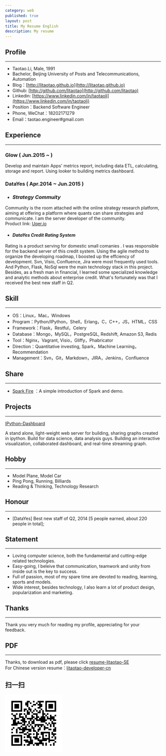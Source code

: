 ```yaml
---
category: web
published: true
layout: post
title: My Resume English
description: My resume
---
```


Profile
---  
---
- Taotao.Li, Male, 1991
- Bachelor, Beijing University of Posts and Telecommunications, Automation
- Blog：[http://litaotao.github.io](http://litaotao.github.io)
- Github: [http://github.com/litaotao](http://github.com/litaotao)
- Linkedin: [https://www.linkedin.com/in/taotaoli](https://www.linkedin.com/in/taotaoli)
- Position：Backend Software Engineer
- Phone, WeChat：18202171279  
- Email：taotao.engineer#gmail.com

Experience
---  
---

### Glow ( Jun.2015 ~ )

Develop and maintain Apps' metrics report, including data ETL, calculating, storage and report. Using looker to building metrics dashboard.


### DataYes ( Apr.2014 ~ Jun.2015 )

- ### ***Strategy Commuity***
Community is the room attached with the online strategy research platform, aiming at offering a platform where quants can share strategies and communicate. I am the server developer of the community.    
Product link: [Uqer.io](https://uqer.io/community/)


- #### ***DataYes Credit Rating System***
Rating is a product serving for domestic small comanies . I was responsible for the backend server of this credit system. Using the agile method to organize the developing roadmap, I boosted up the effciency of development. Svn, Visio, Confluence, Jira were most frequently used tools. And Python, Flask, NoSql were the main technology stack in this project. Besides, as a fresh man in financial, I learned some specialized knowledge and analytic methods about enterprise credit. What's fortunately was that I received the best new staff in Q2.    

Skill
---  
---

- OS：Linux，Mac，Windows
- Program：Python/IPython，Shell，Erlang，C，C++，JS，HTML，CSS
- Framework：Flask，Restful，Celery
- Database：Mongo，MySQL，PostgreSQL, Redshift, Amazon S3, Redis
- Tool：Nginx，Vagrant, Visio，Gliffy，Phabricator
- Direction：Quantitative investing, Spark，Machine Learning，Recommendation
- Management：Svn，Git，Markdown，JIRA，Jenkins，Confluence

Share
---  
---
- [Spark Fire](../files/spark-fire.ppt) ：A simple introduction of Spark and demo.

Projects
---  
---
[IPython-Dashboard](https://github.com/litaotao/IPython-Dashboard)   

A stand alone, light-weight web server for building, sharing graphs created in ipython. Build for data science, data analysis guys. Building an interactive visualization, collaborated dashboard, and real-time streaming graph.

Hobby
---  
---
- Model Plane, Model Car
- Ping Pong, Running, Billiards
- Reading & Thinking, Technology Research

Honour
---  
---  
- [DataYes] Best new staff of Q2, 2014 [5 people earned, about 220 people in total];


Statement
---
---    
- Loving computer science, both the fundamental and cutting-edge related technologies.
- Easy-going, I beleive that communication, teamwork and unity from inside out is the key to success.   
- Full of passion, most of my spare time are devoted to reading, learning, sports and models.
- Wide interest, besides technology, I also learn a lot of product design, popularization and marketing.



Thanks
---  
---

Thank you very much for reading my profile, appreciating for your feedback.


PDF
---  
---

Thanks, to download as pdf, please click [resume-litaotao-SE](../files/litaotao-developer-en.pdf)     
For Chinese version resume：[litaotao-developer-cn](../resume)



## 扫一扫     

![2014-11-08-resume-en.md](../../images/share/2014-11-08-resume-en.md.jpg)
